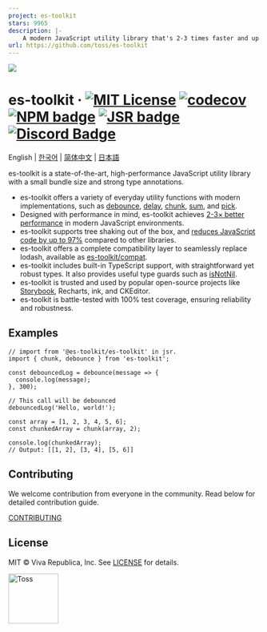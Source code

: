 ```yaml
---
project: es-toolkit
stars: 9965
description: |-
    A modern JavaScript utility library that's 2-3 times faster and up to 97% smaller—a major upgrade to lodash.
url: https://github.com/toss/es-toolkit
---
```


![](./docs/public/og.png)

# es-toolkit &middot; [![MIT License](https://img.shields.io/badge/license-MIT-blue.svg)](https://github.com/toss/slash/blob/main/LICENSE) [![codecov](https://codecov.io/gh/toss/es-toolkit/graph/badge.svg?token=8N5S3AR3C7)](https://codecov.io/gh/toss/es-toolkit) [![NPM badge](https://img.shields.io/npm/v/es-toolkit?logo=npm)](https://www.npmjs.com/package/es-toolkit) [![JSR badge](https://jsr.io/badges/@es-toolkit/es-toolkit)](https://jsr.io/@es-toolkit/es-toolkit) [![Discord Badge](https://discord.com/api/guilds/1281071127052943361/widget.png?style=shield)](https://discord.gg/vGXbVjP2nY)

English | [한국어](https://github.com/toss/es-toolkit/blob/main/README-ko_kr.md) | [简体中文](https://github.com/toss/es-toolkit/blob/main/README-zh_hans.md) | [日本語](https://github.com/toss/es-toolkit/blob/main/README-ja_jp.md)

es-toolkit is a state-of-the-art, high-performance JavaScript utility library with a small bundle size and strong type annotations.

- es-toolkit offers a variety of everyday utility functions with modern implementations, such as [debounce](https://es-toolkit.dev/reference/function/debounce.html), [delay](https://es-toolkit.dev/reference/promise/delay.html), [chunk](https://es-toolkit.dev/reference/array/chunk.html), [sum](https://es-toolkit.dev/reference/math/sum.html), and [pick](https://es-toolkit.dev/reference/object/pick.html).
- Designed with performance in mind, es-toolkit achieves [2-3× better performance](https://es-toolkit.dev/performance.html) in modern JavaScript environments.
- es-toolkit supports tree shaking out of the box, and [reduces JavaScript code by up to 97%](https://es-toolkit.dev/bundle-size.html) compared to other libraries.
- es-toolkit offers a complete compatibility layer to seamlessly replace lodash, available as [es-toolkit/compat](https://es-toolkit.dev/compatibility.html).
- es-toolkit includes built-in TypeScript support, with straightforward yet robust types. It also provides useful type guards such as [isNotNil](https://es-toolkit.dev/reference/predicate/isNotNil.html).
- es-toolkit is trusted and used by popular open-source projects like [Storybook](https://github.com/storybookjs/storybook/blob/9d862798d666678cc4822e857c00bbd744169ced/code/core/package.json#L358), Recharts, ink, and CKEditor.
- es-toolkit is battle-tested with 100% test coverage, ensuring reliability and robustness.

## Examples

```tsx
// import from '@es-toolkit/es-toolkit' in jsr.
import { chunk, debounce } from 'es-toolkit';

const debouncedLog = debounce(message => {
  console.log(message);
}, 300);

// This call will be debounced
debouncedLog('Hello, world!');

const array = [1, 2, 3, 4, 5, 6];
const chunkedArray = chunk(array, 2);

console.log(chunkedArray);
// Output: [[1, 2], [3, 4], [5, 6]]
```

## Contributing

We welcome contribution from everyone in the community. Read below for detailed contribution guide.

[CONTRIBUTING](https://github.com/toss/es-toolkit/blob/main/.github/CONTRIBUTING.md)

## License

MIT © Viva Republica, Inc. See [LICENSE](./LICENSE) for details.

<a title="Toss" href="https://toss.im">
  <picture>
    <source media="(prefers-color-scheme: dark)" srcset="https://static.toss.im/logos/png/4x/logo-toss-reverse.png">
    <img alt="Toss" src="https://static.toss.im/logos/png/4x/logo-toss.png" width="100">
  </picture>
</a>


